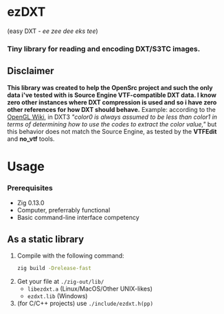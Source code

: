 # **ezDXT**
(easy DXT - *ee zee dee eks tee*)
### Tiny library for reading and encoding DXT/S3TC images.

## **Disclaimer**
**This library was created to help the OpenSrc project and such the only data i've tested with is Source Engine VTF-compatible DXT data. I know zero other instances where DXT compression is used and so i have zero other references for how DXT should behave.**
Example: according to the [OpenGL Wiki](https://www.khronos.org/opengl/wiki/S3_Texture_Compression), in DXT3 *"color0 is always assumed to be less than color1 in terms of determining how to use the codes to extract the color value,"* but this behavior does not match the Source Engine, as tested by the **VTFEdit** and **no_vtf** tools.
# Usage
### Prerequisites
- Zig 0.13.0
- Computer, preferrably functional
- Basic command-line interface competency
## As a static library
1. Compile with the following command:
    ```sh
    zig build -Drelease-fast
    ``` 
2. Get your file at `./zig-out/lib/`
    - `libezdxt.a` (Linux/MacOS/Other UNIX-likes)
    - `ezdxt.lib` (Windows)
3. (for C/C++ projects) use `./include/ezdxt.h(pp)`
